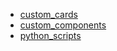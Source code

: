 * [custom_cards](https://github.com/custom-components/custom_updater/wiki/cards)
* [custom_components](https://github.com/custom-components/custom_updater/wiki/components)
* [python_scripts](https://github.com/custom-components/custom_updater/wiki/python_scripts)